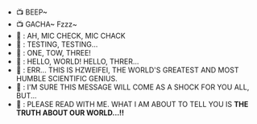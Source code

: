- :tv:   BEEP~
- :tv:   GACHA~      Fzzz~
- :penguin: : AH, MIC CHECK, MIC CHACK
- :penguin: : TESTING, TESTING...
- :penguin: : ONE, TOW, THREE!
- :penguin: : HELLO, WORLD! HELLO, THRER...
- :penguin: : ERR... THIS IS HZWEIFEI, THE WORLD'S GREATEST AND MOST HUMBLE SCIENTIFIC GENIUS.
- :penguin: : I'M SURE THIS MESSAGE WILL COME AS A SHOCK FOR YOU ALL, BUT...
- :penguin: : PLEASE READ WITH ME. WHAT I AM ABOUT TO TELL YOU IS __THE TRUTH ABOUT OUR WORLD...!!__
